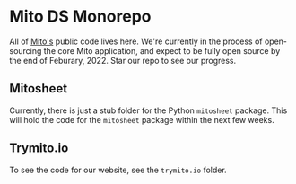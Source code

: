 # Mito DS Monorepo

All of [Mito's](https://trymito.io) public code lives here. We're currently in the process of open-sourcing the core Mito application, and expect to be fully open source by the end of Feburary, 2022. Star our repo to see our progress.

## Mitosheet

Currently, there is just a stub folder for the Python `mitosheet` package. This will hold the code for the `mitosheet` package within the next few weeks.

## Trymito.io

To see the code for our website, see the `trymito.io` folder. 
